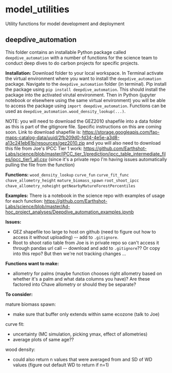 # model_utilities
Utility functions for model development and deployment

## deepdive_automation
This folder contains an installable Python package called `deepdive_automation` with a number of functions for the science team to conduct deep dives to do carbon projects for specific projects.

**Installation:**
Download folder to your local workspace. In Terminal activate the virtual environment where you want to install the `deepdive_automation` package. Navigate to the `deepdive_automation` folder (in terminal). Pip install the package using `pip install deepdive_automation`. This should install the package into the activated virutal environment. Then in Python (jupyter notebook or elsewhere using the same virtual environment) you will be able to access the package using `import deepdive_automation`. Functions can be used as `deepdive_automation.wood_density_lookup(...)`.

NOTE: you will need to download the GEZ2010 shapefile into a data folder as this is part of the gitignore file. Specific instructions on this are coming soon. Link to download shapefile is: https://storage.googleapis.com/fao-maps-catalog-data/uuid/2fb209d0-fd34-4e5e-a3d8-a13c241eb61b/resources/gez2010.zip and you will also need to download this file from Joe's IPCC Tier 1 work: https://github.com/Earthshot-Labs/science/blob/master/IPCC_tier_1/prediction/ipcc_table_intermediate_files/ipcc_tier1_all.csv (since it's a private repo I'm having issues automatically pulling the file from the function)

**Functions:**
`wood_density_lookup`
`curve_fun`
`curve_fit_func`
`chave_allometry_height`
`mature_biomass_spawn`
`root_shoot_ipcc`
`chave_allometry_noheight`
`getNearbyMatureForestPercentiles`

**Examples:**
There is a notebook in the science repo with examples of usage for each function: https://github.com/Earthshot-Labs/science/blob/master/Ad-hoc_project_analyses/Deepdive_automation_examples.ipynb 

**Issues:**
- GEZ shapefile too large to host on github (need to figure out how to access it without uploading) -- add to `.gitignore`.
- Root to shoot ratio table from Joe is in private repo so can't access it through pandas url call -- download and add to `.gitignore`?? Or copy into this repo? But then we're not tracking changes ...

**Functions want to make:**
- allometry for palms (maybe function chooses right allometry based on whether it's a palm and what data columns you have)? Are these factored into Chave allometry or should they be separate?

**To consider:**

mature biomass spawn:
- make sure that buffer only extends within same ecozone (talk to Joe)

curve fit:
- uncertainty (MC simulation, picking ymax, effect of allometries)
- average plots of same age??

wood density:
- could also return n values that were averaged from and SD of WD values (figure out default WD to return if n=1)
